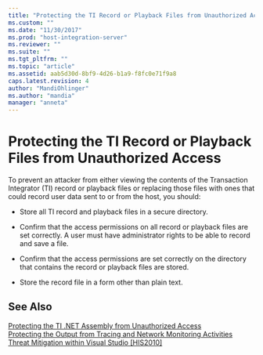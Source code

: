 ```yaml
---
title: "Protecting the TI Record or Playback Files from Unauthorized Access1 | Microsoft Docs"
ms.custom: ""
ms.date: "11/30/2017"
ms.prod: "host-integration-server"
ms.reviewer: ""
ms.suite: ""
ms.tgt_pltfrm: ""
ms.topic: "article"
ms.assetid: aab5d30d-8bf9-4d26-b1a9-f8fc0e71f9a8
caps.latest.revision: 4
author: "MandiOhlinger"
ms.author: "mandia"
manager: "anneta"
---
```

# Protecting the TI Record or Playback Files from Unauthorized Access
To prevent an attacker from either viewing the contents of the Transaction Integrator (TI) record or playback files or replacing those files with ones that could record user data sent to or from the host, you should:  
  
-   Store all TI record and playback files in a secure directory.  
  
-   Confirm that the access permissions on all record or playback files are set correctly. A user must have administrator rights to be able to record and save a file.  
  
-   Confirm that the access permissions are set correctly on the directory that contains the record or playback files are stored.  
  
-   Store the record file in a form other than plain text.  
  
## See Also  
 [Protecting the TI .NET Assembly from Unauthorized Access](../core/protecting-the-ti-net-assembly-from-unauthorized-access2.md)   
 [Protecting the Output from Tracing and Network Monitoring Activities](../core/protecting-the-output-from-tracing-and-network-monitoring-activities2.md)   
 [Threat Mitigation within Visual Studio &#91;HIS2010&#93;](http://msdn.microsoft.com/en-us/16f1392e-f1e6-44f7-9db7-213625c38897)